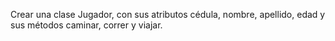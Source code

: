 Crear una clase Jugador, con sus atributos cédula, nombre, apellido, edad y sus métodos caminar, correr y viajar.
